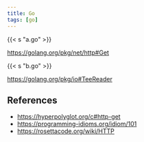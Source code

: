 ```yaml
---
title: Go
tags: [go]
---
```


{{< s "a.go" >}}

<https://golang.org/pkg/net/http#Get>

{{< s "b.go" >}}

<https://golang.org/pkg/io#TeeReader>

## References

- <https://hyperpolyglot.org/c#http-get>
- <https://programming-idioms.org/idiom/101>
- <https://rosettacode.org/wiki/HTTP>
